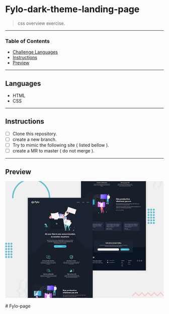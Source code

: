 
# Fylo-dark-theme-landing-page

> css overview exercise.

---

### Table of Contents

- [Challenge Languages](#Languages)
- [Instructions](#Instructions)
- [Preview](#Preview)

---

## Languages

* HTML
* CSS

---

## Instructions

- [ ] Clone this repository.
- [ ] create a new branch.
- [ ] Try to mimic the following site ( listed bellow ).
- [ ] create a MR to master ( do not merge ).

---

## Preview

![Design preview for the Fylo dark theme landing page challenge](./design/desktop-preview.jpg)


#   F y l o - p a g e 
 
 